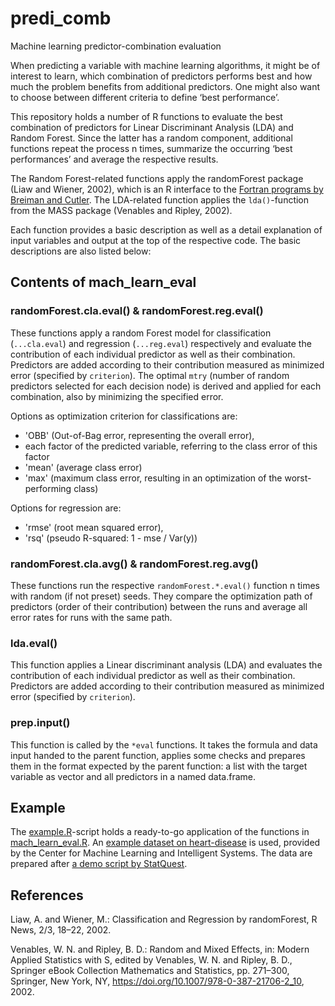 # predi_comb
Machine learning predictor-combination evaluation

When predicting a variable with machine learning algorithms, it might be of interest to learn, which combination of predictors performs best and how much the problem benefits from additional predictors.
One might also want to choose between different criteria to define ‘best performance’.

This repository holds a number of R functions to evaluate the best combination of predictors for Linear Discriminant Analysis (LDA) and Random Forest.
Since the latter has a random component, additional functions repeat the process n times, summarize the  occurring ‘best performances’ and average the respective results.

The Random Forest-related functions apply the randomForest package (Liaw and Wiener, 2002), which is an R interface to the [Fortran programs by Breiman and Cutler](https://www.stat.berkeley.edu/users/breiman/RandomForests/).
The LDA-related function applies the `lda()`-function from the MASS package (Venables and Ripley, 2002).

Each function provides a basic description as well as a detail explanation of input variables and output at the top of the respective code.
The basic descriptions are also listed below:

## Contents of mach_learn_eval

### randomForest.cla.eval() & randomForest.reg.eval()
These functions apply a random Forest model for classification (`...cla.eval`) and regression (`...reg.eval`) respectively and evaluate the contribution of each individual predictor as well as their combination.
Predictors are added according to their contribution measured as minimized error (specified by `criterion`).
The optimal `mtry` (number of random predictors selected for each decision node) is derived and applied for each combination, also by minimizing the specified error.

Options as optimization criterion for classifications are:
- 'OBB' (Out-of-Bag error, representing the overall error),
- each factor of the predicted variable, referring to the class error of this factor
- 'mean' (average class error)
- 'max' (maximum class error, resulting in an optimization of the worst-performing class)

Options for regression are:
- 'rmse' (root mean squared error),
- 'rsq' (pseudo R-squared: 1 - mse / Var(y))

### randomForest.cla.avg() & randomForest.reg.avg()
These functions run the respective `randomForest.*.eval()` function n times with random (if not preset) seeds.
They compare the optimization path of predictors (order of their contribution) between the runs and average all error rates for runs with the same path.

### lda.eval()
This function applies a Linear discriminant analysis (LDA) and evaluates the contribution of each individual predictor as well as their combination.
Predictors are added according to their contribution measured as minimized error (specified by `criterion`).

### prep.input()
This function is called by the `*eval` functions. It takes the formula and data input handed to the parent function, applies some checks and prepares them in the format expected by the parent function: a list with the target variable as vector and all predictors in a named data.frame.

## Example
The [example.R](https://github.com/jmhuss/predi_comb/blob/main/example.R)-script holds a ready-to-go application of the functions in [mach_learn_eval.R](https://github.com/jmhuss/predi_comb/blob/main/mach_learn_eval.R).
An [example dataset on heart-disease](http://archive.ics.uci.edu/ml/machine-learning-databases/heart-disease/processed.cleveland.data) is used, provided by the Center for Machine Learning and Intelligent Systems.
The data are prepared after [a demo script by StatQuest](https://github.com/StatQuest/random_forest_demo/blob/master/random_forest_demo.R).

## References

Liaw, A. and Wiener, M.: Classification and Regression by randomForest, R News, 2/3, 18–22, 2002.

Venables, W. N. and Ripley, B. D.: Random and Mixed Effects, in: Modern Applied Statistics with S, edited by Venables, W. N. and Ripley, B. D., Springer eBook Collection Mathematics and Statistics, pp. 271–300, Springer, New York, NY, https://doi.org/10.1007/978-0-387-21706-2_10, 2002.
